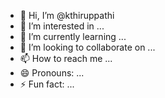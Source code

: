 - 👋 Hi, I’m @kthiruppathi
- 👀 I’m interested in ...
- 🌱 I’m currently learning ...
- 💞️ I’m looking to collaborate on ...
- 📫 How to reach me ...
- 😄 Pronouns: ...
- ⚡ Fun fact: ...

<!---
kthiruppathi/kthiruppathi is a ✨ special ✨ repository because its `README.md` (this file) appears on your GitHub profile.
You can click the Preview link to take a look at your changes.
--->

